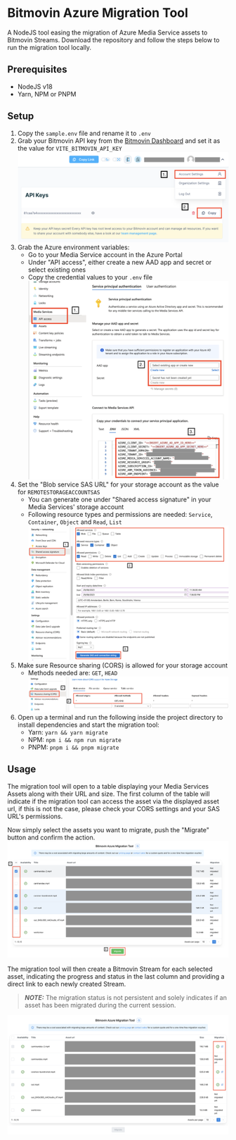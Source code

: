 # Bitmovin Azure Migration Tool

A NodeJS tool easing the migration of Azure Media Service assets to Bitmovin Streams.
Download the repository and follow the steps below to run the migration tool locally.

## Prerequisites

- NodeJS v18
- Yarn, NPM or PNPM

## Setup

1. Copy the `sample.env` file and rename it to `.env`
2. Grab your Bitmovin API key from the [Bitmovin Dashboard](https://dashboard.bitmovin.com) and set it as the value for `VITE_BITMOVIN_API_KEY`
   ![Screenshot of the Bitmovin Dashboard Account Settings where the API key is located](screenshots/bitmovin_api_key.png 'Bitmovin API Key')
3. Grab the Azure environment variables:
   - Go to your Media Service account in the Azure Portal
   - Under "API access", either create a new AAD app and secret or select existing ones
   - Copy the credential values to your `.env` file
     ![Screenshot of the Azure Portal, showing where to find the credentials](screenshots/azure_credentials.png 'Azure credentials')
4. Set the "Blob service SAS URL" for your storage account as the value for `REMOTESTORAGEACCOUNTSAS`
   - You can generate one under "Shared access signature" in your Media Services' storage account
   - Following resource types and permissions are needed: `Service`, `Container`, `Object` and `Read`, `List`
     ![Screenshot of the Azure Portal, showing where to generate an SAS URL](screenshots/azure_sas_url.png 'Azure SAS url')
5. Make sure Resource sharing (CORS) is allowed for your storage account
   - Methods needed are: `GET`, `HEAD`
     ![Screenshot of the Azure Portal, showing where to find the CORS setting](screenshots/azure_cors.png 'Azure CORS setting')
6. Open up a terminal and run the following inside the project directory to install dependencies and start the migration tool:
   - Yarn: `yarn && yarn migrate`
   - NPM: `npm i && npm run migrate`
   - PNPM: `pnpm i && pnpm migrate`

## Usage

The migration tool will open to a table displaying your Media Services Assets along with their URL and size. The first column of the table will indicate if the migration tool can access the asset via the displayed asset url, if this is not the case, please check your CORS settings and your SAS URL's permissions.

Now simply select the assets you want to migrate, push the "Migrate" button and confirm the action.
![Screenshot of the Migration tool, showing the selection of assets](screenshots/migration_tool_1.png 'Migration tool - asset selection')

The migration tool will then create a Bitmovin Stream for each selected asset, indicating the progress and status in the last column and providing a direct link to each newly created Stream.

> **_NOTE:_** The migration status is not persistent and solely indicates if an asset has been migrated during the current session.

![Screenshot of the Migration tool, showing the selection of assets](screenshots/migration_tool_2.png 'Migration tool - migration success')
